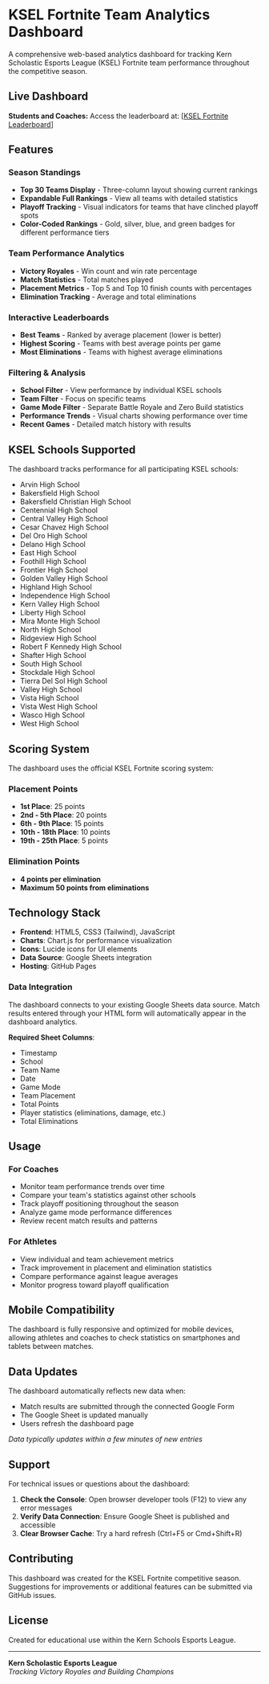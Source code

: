 # KSEL Fortnite Team Analytics Dashboard

A comprehensive web-based analytics dashboard for tracking Kern Scholastic Esports League (KSEL) Fortnite team performance throughout the competitive season.

## Live Dashboard

**Students and Coaches:** Access the leaderboard at: [[KSEL Fortnite Leaderboard](https://erikmadams.github.io/fortnite-dashboard/)]

## Features

### Season Standings
- **Top 30 Teams Display** - Three-column layout showing current rankings
- **Expandable Full Rankings** - View all teams with detailed statistics
- **Playoff Tracking** - Visual indicators for teams that have clinched playoff spots
- **Color-Coded Rankings** - Gold, silver, blue, and green badges for different performance tiers

### Team Performance Analytics
- **Victory Royales** - Win count and win rate percentage
- **Match Statistics** - Total matches played
- **Placement Metrics** - Top 5 and Top 10 finish counts with percentages
- **Elimination Tracking** - Average and total eliminations

### Interactive Leaderboards
- **Best Teams** - Ranked by average placement (lower is better)
- **Highest Scoring** - Teams with best average points per game
- **Most Eliminations** - Teams with highest average eliminations

### Filtering & Analysis
- **School Filter** - View performance by individual KSEL schools
- **Team Filter** - Focus on specific teams
- **Game Mode Filter** - Separate Battle Royale and Zero Build statistics
- **Performance Trends** - Visual charts showing performance over time
- **Recent Games** - Detailed match history with results

## KSEL Schools Supported

The dashboard tracks performance for all participating KSEL schools:

- Arvin High School
- Bakersfield High School
- Bakersfield Christian High School
- Centennial High School
- Central Valley High School
- Cesar Chavez High School
- Del Oro High School
- Delano High School
- East High School
- Foothill High School
- Frontier High School
- Golden Valley High School
- Highland High School
- Independence High School
- Kern Valley High School
- Liberty High School
- Mira Monte High School
- North High School
- Ridgeview High School
- Robert F Kennedy High School
- Shafter High School
- South High School
- Stockdale High School
- Tierra Del Sol High School
- Valley High School
- Vista High School
- Vista West High School
- Wasco High School
- West High School

## Scoring System

The dashboard uses the official KSEL Fortnite scoring system:

### Placement Points
- **1st Place**: 25 points
- **2nd - 5th Place**: 20 points
- **6th - 9th Place**: 15 points
- **10th - 18th Place**: 10 points
- **19th - 25th Place**: 5 points

### Elimination Points
- **4 points per elimination**
- **Maximum 50 points from eliminations**

## Technology Stack

- **Frontend**: HTML5, CSS3 (Tailwind), JavaScript
- **Charts**: Chart.js for performance visualization
- **Icons**: Lucide icons for UI elements
- **Data Source**: Google Sheets integration
- **Hosting**: GitHub Pages

### Data Integration

The dashboard connects to your existing Google Sheets data source. Match results entered through your HTML form will automatically appear in the dashboard analytics.

**Required Sheet Columns**:
- Timestamp
- School
- Team Name
- Date
- Game Mode
- Team Placement
- Total Points
- Player statistics (eliminations, damage, etc.)
- Total Eliminations

## Usage

### For Coaches
- Monitor team performance trends over time
- Compare your team's statistics against other schools
- Track playoff positioning throughout the season
- Analyze game mode performance differences
- Review recent match results and patterns

### For Athletes
- View individual and team achievement metrics
- Track improvement in placement and elimination statistics
- Compare performance against league averages
- Monitor progress toward playoff qualification

## Mobile Compatibility

The dashboard is fully responsive and optimized for mobile devices, allowing athletes and coaches to check statistics on smartphones and tablets between matches.

## Data Updates

The dashboard automatically reflects new data when:
- Match results are submitted through the connected Google Form
- The Google Sheet is updated manually
- Users refresh the dashboard page

*Data typically updates within a few minutes of new entries*

## Support

For technical issues or questions about the dashboard:

1. **Check the Console**: Open browser developer tools (F12) to view any error messages
2. **Verify Data Connection**: Ensure Google Sheet is published and accessible
3. **Clear Browser Cache**: Try a hard refresh (Ctrl+F5 or Cmd+Shift+R)

## Contributing

This dashboard was created for the KSEL Fortnite competitive season. Suggestions for improvements or additional features can be submitted via GitHub issues.

## License

Created for educational use within the Kern Schools Esports League. 

---

**Kern Scholastic Esports League**  
*Tracking Victory Royales and Building Champions*
